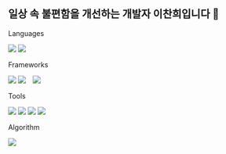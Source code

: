 ## 일상 속 불편함을 개선하는 개발자 이찬희입니다 👋

Languages  

<img src="https://img.shields.io/badge/Java-007396?style=flat&logo=JAVA&logoColor=white"/> <img src="https://img.shields.io/badge/Python-3776AB?style=flat-square&logo=Python&logoColor=white"/>

Frameworks  

<img src="https://img.shields.io/badge/Spring-6DB33F?style=for-the-badge&logo=Spring&logoColor=white"> <img src="https://img.shields.io/badge/Spring Boot-6DB33F?style=for-the-badge&logo=Spring Boot&logoColor=white"> <img src="https://img.shields.io/badge/FastAPI-009688?style=for-the-badge&logo=FastAPI&logoColor=white" style="height : auto; margin-left : 10px; margin-right : 10px;"/>  

Tools  

<img src="https://img.shields.io/badge/Gitlab-FC6D26?style=flat&logo=Gitlab&logoColor=white"/> <img src="https://img.shields.io/badge/Jira-0052CC?style=flat&logo=Jira&logoColor=white"/> <img src="https://img.shields.io/badge/Mattermost-0058CC?style=flat&logo=Mattermost&logoColor=white"/> <img src="https://img.shields.io/badge/Notion-000000?style=flat&logo=Notion&logoColor=white"/>


Algorithm  

<img src="http://mazassumnida.wtf/api/v2/generate_badge?boj=rkshktmshk">


